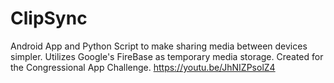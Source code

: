 # ClipSync

Android App and Python Script to make sharing media between devices simpler. Utilizes Google's FireBase as temporary media storage. Created for the Congressional App Challenge. 
https://youtu.be/JhNIZPsolZ4

